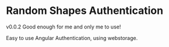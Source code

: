 Random Shapes Authentication
======

v0.0.2 Good enough for me and only me to use!

Easy to use Angular Authentication, using webstorage.
